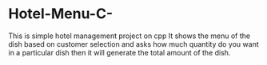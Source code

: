 # Hotel-Menu-C-
This is simple hotel management project on cpp
It shows the menu of the dish based on customer selection and asks how much quantity do you want in a particular dish then it will generate the total amount of the dish.
